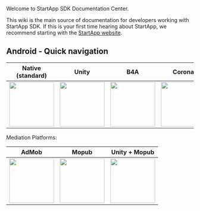 Welcome to StartApp SDK Documentation Center.

This wiki is the main source of documentation for developers working with StartApp SDK. If this is your first time hearing about StartApp, we recommend starting with the [StartApp website](http://startapp.com/).

## Android - Quick navigation

|Native (standard) | Unity |  B4A  | Corona               
|---|---|---|---
| [<img src="https://raw.githubusercontent.com/wiki/StartApp-SDK/Documentation/images/android-icon-small.png" width="120px">](Android-InApp-Documentation) | [<img src="https://raw.githubusercontent.com/wiki/StartApp-SDK/Documentation/images/unity3d1.jpg" width="120px">](Android-InApp-Unity-Documentation) | [<img src="https://raw.githubusercontent.com/wiki/StartApp-SDK/Documentation/images/b4a.png" width="120px">](B4A-InApp-Documentation) | [<a href="https://docs.coronalabs.com/plugin/startapp/index.html"><img src="https://raw.githubusercontent.com/wiki/StartApp-SDK/Documentation/images/corona.png" width="120px">]()

Mediation Platforms:  

|AdMob | Mopub | Unity + Mopub                       
|---|---|---
| [<img src="https://raw.githubusercontent.com/wiki/StartApp-SDK/Documentation/images/admob_logo.png" width="120px">](AdMob-Mediation-for-Android) | [<img src="https://raw.githubusercontent.com/wiki/StartApp-SDK/Documentation/images/mopub.png" width="120px">](Mopub-Mediation-for-Android) | [<img src="https://raw.githubusercontent.com/wiki/StartApp-SDK/Documentation/images/unity+mopub.png" width="120px">](Android-InApp-Unity-with-Mopub-Mediation)


